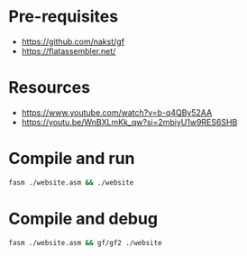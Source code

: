 # Pre-requisites

- https://github.com/nakst/gf
- https://flatassembler.net/


# Resources

- https://www.youtube.com/watch?v=b-q4QBy52AA
- https://youtu.be/WnBXLmKk_qw?si=2mbiyU1w9RES6SHB

# Compile and run

```sh
fasm ./website.asm && ./website
```


# Compile and debug

```sh
fasm ./website.asm && gf/gf2 ./website
```
